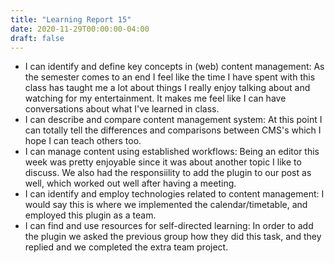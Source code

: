 ```yaml
---
title: "Learning Report 15"
date: 2020-11-29T00:00:00-04:00
draft: false
---
```


* I can identify and define key concepts in (web) content management:
As the semester comes to an end I feel like the time I have spent with this class has taught me a lot about things I really enjoy talking about and watching for my entertainment. It makes me feel like I can have conversations about what I've learned in class. 
* I can describe and compare content management system:
At this point I can totally tell the differences and comparisons between CMS's which I hope I can teach others too. 
* I can manage content using established workflows:
Being an editor this week was pretty enjoyable since it was about another topic I like to discuss. We also had the responsiility to add the plugin to our post as well, which worked out well after having a meeting.  
* I can identify and employ technologies related to content management:
I would say this is where we implemented the calendar/timetable, and employed this plugin as a team. 
* I can find and use resources for self-directed learning:
In order to add the plugin we asked the previous group how they did this task, and they replied and we completed the extra team project.  
